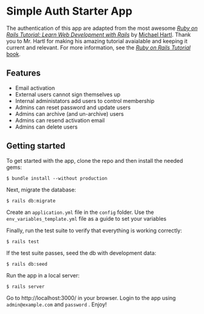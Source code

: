 # Simple Auth Starter App

The authentication of this app are adapted from the 
most awesome [*Ruby on Rails Tutorial:
Learn Web Development with Rails*](http://www.railstutorial.org/)
by [Michael Hartl](http://www.michaelhartl.com/). Thank you to Mr. Hartl
for making his amazing tutorial avaialable and keeping it current and relevant.
For more information, see the
[*Ruby on Rails Tutorial* book](http://www.railstutorial.org/book).

## Features
- Email activation
- External users cannot sign themselves up
- Internal administators add users to control membership
- Admins can reset password and update users
- Admins can archive (and un-archive) users
- Admins can resend activation email
- Admins can delete users

## Getting started

To get started with the app, clone the repo and then install the needed gems:

```
$ bundle install --without production
```

Next, migrate the database:

```
$ rails db:migrate
```

Create an `application.yml` file in the `config` folder. Use the `env_variables_template.yml` file as a guide to set your variables

Finally, run the test suite to verify that everything is working correctly:

```
$ rails test
```

If the test suite passes, seed the db with development data:

```
$ rails db:seed
```

Run the app in a local server:

```
$ rails server
```

Go to http://localhost:3000/ in your browser. Login to the app using `admin@example.com` and `password` . Enjoy!
